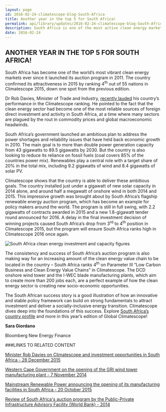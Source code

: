 ```yaml
---
layout: page
id: 2016-02-24-climatescope-blog-South-Africa
title: Another year in the top 5 for South Africa!
permalink: api/library/updates/2016-02-24-climatescope-blog-South-Africa.json
description: South Africa is one of the most active clean energy markets. Read this post to find out more.
date: 2016-02-24
---
```

## ANOTHER YEAR IN THE TOP 5 FOR SOUTH AFRICA!

South Africa has become one of the world’s most vibrant clean energy markets ever since it launched its auction program in 2011. The country confirmed its attractiveness in 2015 by ranking 4<sup>th</sup> out of 55 nations in Climatescope 2015, down one spot from the previous edition.

Dr Rob Davies, Minister of Trade and Industry, [recently lauded](http://www.sanews.gov.za/features/south-africa-open-business) his country’s performance in the Climatescope ranking. He pointed to the fact that the clean energy sector had become one of the most reliable sources of foreign direct investment and activity in South Africa, at a time where many sectors are plagued by the rout in commodity prices and global macroeconomic headwinds.

South Africa’s government launched an ambitious plan to address the power shortages and reliability issues that have held back economic growth in 2010. The main goal is to more than double power generation capacity from 43 gigawatts to 89.5 gigawatts by 2030. But the country is also looking to reduce its reliance on fossil fuels (coal covers 85% of the countries power mix). Renewables play a central role with a target share of 20% in the total mix, including 9.2 gigawatts of wind and 8.4 gigawatts of solar PV. 

Climatescope shows that the country is able to deliver these ambitious goals. The country installed just under a gigawatt of new solar capacity in 2014 alone, and around half a megawatt of onshore wind in both 2014 and 2015. This impressive growth was brought about by South Africa’s flagship renewable energy auction program, which has become an example for policy makers around the world. The program is still in full swing, with 2.2 gigawatts of contracts awarded in 2015 and a new 1.8-gigawatt tender round announced for 2016. A delay in the final investment decision of winning projects caused South Africa’s drop from 3<sup>rd</sup> to  4<sup>th</sup> position in Climatescope 2015, but the program will ensure South Africa ranks high in Climatescope 2016 once again. 

![South Africa clean energy investment and capacity figures](assets/images/content/updates/CS2016_Africa_fig3b.png)

The consistency and success of South Africa’s auction program is also making way for an increasing amount of the clean energy value chain to be located in the country – South Africa ranks 4<sup>th</sup> on Parameter III “Low Carbon Business and Clean Energy Value Chains” in Climatescope. The DCD onshore wind tower and the I-WEC blade manufacturing plants, which aim to create more than 200 jobs each, are a perfect example of how the clean energy sector is creating new socio-economic opportunities. 

The South African success story is a good illustration of how an innovative and stable policy framework can build on strong fundamentals to attract investment and deliver a socially-inclusive energy transition. Climatescope dives deep into the foundations of this success. Explore [South Africa’s country profile](/en/country/south-africa/) and more in this year’s edition of Global Climatescope!

**Sara Giordano**

Bloomberg New Energy Finance

###LINKS TO RELATED CONTENT

[Minister Rob Davies on Climatescope and investment opportunities in South Africa - 28 December 2015](http://www.sanews.gov.za/features/south-africa-open-business)

[Western Cape Government on the opening of the GRI wind tower manufacturing plant - 7 November 2014](https://www.westerncape.gov.za/speech/gri-south-africa-opens-new-wind-tower-mast-manufacturing-plant)

[Mainstream Renewable Power announcing the opening of its manufacturing facilities in South Africa - 20 October 2015](http://mainstreamrp.com/mainstream-renewable-power-to-take-delivery-of-south-africas-largest-locally-manufactured-wind-turbine-tower-order/)

[Review of South Africa's auction program by the Public-Private Infrastructure Advisory Facility (World Bank) - 2014](http://www.gsb.uct.ac.za/files/PPIAFReport.pdf)
